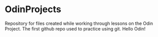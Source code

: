 # OdinProjects
Repository for files created while working through lessons on the Odin Project. The first github repo used to practice using git. 
Hello Odin!
